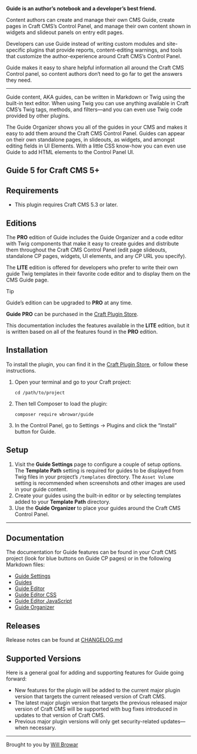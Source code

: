 <!-- ![Guide 3](resources/img/guide-3-header.png) -->

**Guide is an author’s notebook and a developer’s best friend.**

Content authors can create and manage their own CMS Guide, create pages in Craft CMS’s Control Panel, and manage their own content shown in widgets and slideout panels on entry edit pages.

Developers can use Guide instead of writing custom modules and site-specific plugins that provide reports, content-editing warnings, and tools that customize the author-experience around Craft CMS’s Control Panel.

Guide makes it easy to share helpful information all around the Craft CMS Control panel, so content authors don‘t need to go far to get the answers they need.

---

Guide content, AKA guides, can be written in Markdown or Twig using the built-in text editor. When using Twig you can use anything available in Craft CMS’s Twig tags, methods, and filters—and you can even use Twig code provided by other plugins.

The Guide Organizer shows you all of the guides in your CMS and makes it easy to add them around the Craft CMS Control Panel. Guides can appear on their own standalone pages, in slideouts, as widgets, and amongst editing fields in UI Elements. With a little CSS know-how you can even use Guide to add HTML elements to the Control Panel UI.

## Guide 5 for Craft CMS 5+

## Requirements

- This plugin requires Craft CMS 5.3 or later.

## Editions

The **PRO** edition of Guide includes the Guide Organizer and a code editor with Twig components that make it easy to create guides and distribute them throughout the Craft CMS Control Panel (edit page slideouts, standalone CP pages, widgets, UI elements, and any CP URL you specify).

The **LITE** edition is offered for developers who prefer to write their own guide Twig templates in their favorite code editor and to display them on the CMS Guide page.

> [!TIP]
> Guide’s edition can be upgraded to **PRO** at any time.

**Guide PRO** can be purchased in the [Craft Plugin Store](https://plugins.craftcms.com/guide).

This documentation includes the features available in the **LITE** edition, but it is written based on all of the features found in the **PRO** edition.

## Installation

To install the plugin, you can find it in the [Craft Plugin Store](https://plugins.craftcms.com/guide), or follow these instructions.

1. Open your terminal and go to your Craft project:

    ```
    cd /path/to/project
    ```

2. Then tell Composer to load the plugin:

    ```
    composer require wbrowar/guide
    ```

3. In the Control Panel, go to Settings → Plugins and click the “Install” button for Guide.


## Setup

1. Visit the **Guide Settings** page to configure a couple of setup options. The **Template Path** setting is required for guides to be displayed from Twig files in your project’s `/templates` directory. The `Asset Volume` setting is recommended when screenshots and other images are used in your guide content.
2. Create your guides using the built-in editor or by selecting templates added to your **Template Path** directory.
3. Use the **Guide Organizer** to place your guides around the Craft CMS Control Panel.

---

## Documentation

The documentation for Guide features can be found in your Craft CMS project (look for blue buttons on Guide CP pages) or in the following Markdown files:

- [Guide Settings](https://github.com/wbrowar/craft-guide/blob/main/src/templates/docs/en/guide-settings.md)
- [Guides](https://github.com/wbrowar/craft-guide/blob/main/src/templates/docs/en/guide-list.md)
- [Guide Editor](https://github.com/wbrowar/craft-guide/blob/main/src/templates/docs/en/guide-editor.md)
- [Guide Editor CSS](https://github.com/wbrowar/craft-guide/blob/main/src/templates/docs/en/guide-editor-css.md)
- [Guide Editor JavaScript](https://github.com/wbrowar/craft-guide/blob/main/src/templates/docs/en/guide-editor-javascript.md)
- [Guide Organizer](https://github.com/wbrowar/craft-guide/blob/main/src/templates/docs/en/guide-organizer.md)

## Releases

Release notes can be found at [CHANGELOG.md](https://github.com/wbrowar/craft-guide/blob/main/CHANGELOG.md)

## Supported Versions

Here is a general goal for adding and supporting features for Guide going forward:

- New features for the plugin will be added to the current major plugin version that targets the current released version of Craft CMS.
- The latest major plugin version that targets the previous released major version of Craft CMS will be supported with bug fixes introduced in updates to that version of Craft CMS.
- Previous major plugin versions will only get security-related updates—when necessary.

---

Brought to you by [Will Browar](https://wbrowar.com)
